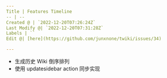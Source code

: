 ```yaml
---
Title | Features Timeline
-- | --
Created @ | `2022-12-20T07:26:24Z`
Last Modify @| `2022-12-20T07:31:28Z`
Labels | ``
Edit @| [here](https://github.com/junxnone/twiki/issues/34)

---
```

- 生成历史 Wiki 倒序排列
- 使用 updatesidebar action 同步实现
